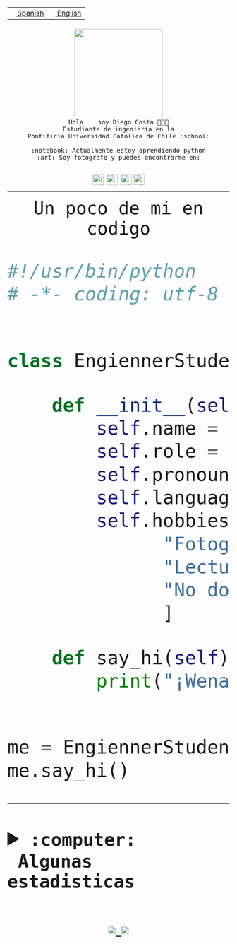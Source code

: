 <table border="0"  align="right">
 <tr><td><a href="README.md"><img src="https://upload.wikimedia.org/wikipedia/commons/thumb/8/89/Bandera_de_Espa%C3%B1a.svg/1200px-Bandera_de_Espa%C3%B1a.svg.png" height="10"> Spanish</a></td>
 <td><a href="README.en.md"><img src="https://upload.wikimedia.org/wikipedia/commons/a/a4/Flag_of_the_United_States.svg" height="10"> English</a></td></tr>
</table><br><br><br>


<p align="center">
  <img src="https://github.com/diegocostares/diegocostares/blob/main/Images/aaa2.gif?raw=true" width="200px">
  <br><samp>
    Hola <img src="https://media.giphy.com/media/hvRJCLFzcasrR4ia7z/giphy.gif" width="16px"> soy Diego Costa 👨🏻‍💻<br>
    Estudiante de ingeniería en la <br>
    Pontificia Universidad Católica de Chile :school:<br>
  <br>
    :notebook: Actualmente estoy aprendiendo python <br>
    :art: Soy fotografo y puedes encontrarme en: <br>
  <br></samp>
  
</p>

<p align="center">
   <a href="https://instagram.com/diegocosta_no" target="blank">
    <img 
    align="center" src="https://cdn.jsdelivr.net/npm/simple-icons@3.0.1/icons/instagram.svg" alt="instagram" height="25px" width="25px" />
  </a>
  <a style="border: 3px solid; color: white;"href="https://t.me/diegocosta_no" target="blank">
  <img
  align="center" alt="Telegram" width="25px" src="https://icons-for-free.com/iconfiles/png/512/Telegram-1324888767380505522.png" />
</a>
<a href="https://api.whatsapp.com/send?phone=56971897835&text=Hola!" target="blank">
  <img
  align="center" alt="wtsp" width="25px" src="https://img.icons8.com/pastel-glyph/2x/whatsapp--v2.png" />
</a>
<a href="https://www.linkedin.com/in/diego-costa-786249213/" target="blank">
  <img
  align="center" alt="wtsp" width="25px" src="https://img.icons8.com/metro/452/linkedin.png" />
</a>

  </a>
</p>

---


<p align="center"><font size="25"><samp>Un poco de mi en codigo</samp></front></p>


```python
#!/usr/bin/python
# -*- coding: utf-8 -*-


class EngiennerStudent:

    def __init__(self):
        self.name = "Diego Costa"
        self.role = "Estudiante"
        self.pronouns = "he/him"
        self.language_spoken = ["es_CL", "en_US"]
        self.hobbies = [
              "Fotografia",
              "Lectura",
              "No dormir",
              ]

    def say_hi(self):
        print("¡Wena mundo!")


me = EngiennerStudent()
me.say_hi()
```
---
<details>
  <summary><b><samp>:computer: &nbsp;Algunas estadisticas</samp></b></summary>
  <br/></p>

<!--START_SECTION:waka-->
**Soy nocturno 🦉** 

```text
🌞 Mañana     2 commits      ░░░░░░░░░░░░░░░░░░░░░░░░░   1.32% 
🌆 Día        55 commits     █████████░░░░░░░░░░░░░░░░   36.42% 
🌃 Tarde      26 commits     ████░░░░░░░░░░░░░░░░░░░░░   17.22% 
🌙 Noche      68 commits     ███████████░░░░░░░░░░░░░░   45.03%

```
📅 **Soy más productivo los Miércoles** 

```text
Lunes        1 commits      ░░░░░░░░░░░░░░░░░░░░░░░░░   0.66% 
Martes       4 commits      ░░░░░░░░░░░░░░░░░░░░░░░░░   2.65% 
Miércoles    81 commits     █████████████░░░░░░░░░░░░   53.64% 
Jueves       32 commits     █████░░░░░░░░░░░░░░░░░░░░   21.19% 
Viernes      2 commits      ░░░░░░░░░░░░░░░░░░░░░░░░░   1.32% 
Sábado       11 commits     █░░░░░░░░░░░░░░░░░░░░░░░░   7.28% 
Domingo      20 commits     ███░░░░░░░░░░░░░░░░░░░░░░   13.25%

```


📊 **Esta semana me dediqué a** 

```text
🐱‍💻 Proyectos: 
diegocostares-iic2233-20221 hrs 36 mins      ███████████████████████░░   93.47% 
Unknown Project          41 mins             ░░░░░░░░░░░░░░░░░░░░░░░░░   3.01% 
AF1                      16 mins             ░░░░░░░░░░░░░░░░░░░░░░░░░   1.21% 
contenidos               13 mins             ░░░░░░░░░░░░░░░░░░░░░░░░░   0.96% 
T0                       10 mins             ░░░░░░░░░░░░░░░░░░░░░░░░░   0.72%

```


 Last Updated on 03/09/2021
<!--END_SECTION:waka-->
  
  

 <p align="center"> <img src="https://github-readme-stats.vercel.app/api?username=diegocostares&show_icons=true&theme=ayu-mirage" alt="abhisheknaiidu" /></p>
 
</details>

<p align=center>
  <a href="https://github.com/diegocostares">
    <img src="https://badges.pufler.dev/visits/diegocostares/diegocostares?style=flat-square&color=black&logo=github">
  </a>
  <a href="https://github.com/diegocostares?tab=repositories">
    <img src="https://badges.pufler.dev/repos/diegocostares?style=flat-square&color=black&logo=github">
  </a>
</p>
